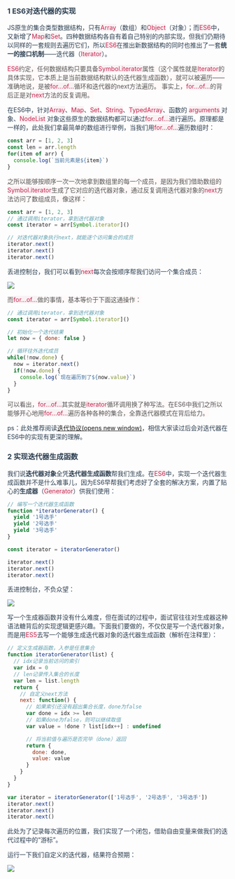 ### <font style="color:rgb(44, 62, 80);">1 ES6对迭代器的实现</font>
<font style="color:rgb(44, 62, 80);">JS原生的集合类型数据结构，只有</font><font style="color:rgb(199, 37, 78);background-color:rgb(249, 242, 244);">Array</font><font style="color:rgb(44, 62, 80);">（数组）和</font><font style="color:rgb(199, 37, 78);background-color:rgb(249, 242, 244);">Object</font><font style="color:rgb(44, 62, 80);">（对象）；而</font><font style="color:rgb(199, 37, 78);background-color:rgb(249, 242, 244);">ES6</font><font style="color:rgb(44, 62, 80);">中，又新增了</font><font style="color:rgb(199, 37, 78);background-color:rgb(249, 242, 244);">Map</font><font style="color:rgb(44, 62, 80);">和</font><font style="color:rgb(199, 37, 78);background-color:rgb(249, 242, 244);">Set</font><font style="color:rgb(44, 62, 80);">。四种数据结构各自有着自己特别的内部实现，但我们仍期待以同样的一套规则去遍历它们，所以</font><font style="color:rgb(199, 37, 78);background-color:rgb(249, 242, 244);">ES6</font><font style="color:rgb(44, 62, 80);">在推出新数据结构的同时也推出了一套</font>**<font style="color:rgb(44, 62, 80);">统一的接口机制</font>**<font style="color:rgb(44, 62, 80);">——迭代器（</font><font style="color:rgb(199, 37, 78);background-color:rgb(249, 242, 244);">Iterator</font><font style="color:rgb(44, 62, 80);">）。</font>

<font style="color:rgb(199, 37, 78);background-color:rgb(249, 242, 244);">ES6</font><font style="color:rgb(85, 85, 85);background-color:rgb(255, 249, 249);">约定，任何数据结构只要具备</font><font style="color:rgb(199, 37, 78);background-color:rgb(249, 242, 244);">Symbol.iterator</font><font style="color:rgb(85, 85, 85);background-color:rgb(255, 249, 249);">属性（这个属性就是</font><font style="color:rgb(199, 37, 78);background-color:rgb(249, 242, 244);">Iterator</font><font style="color:rgb(85, 85, 85);background-color:rgb(255, 249, 249);">的具体实现，它本质上是当前数据结构默认的迭代器生成函数），就可以被遍历——准确地说，是被</font><font style="color:rgb(199, 37, 78);background-color:rgb(249, 242, 244);">for...of...</font><font style="color:rgb(85, 85, 85);background-color:rgb(255, 249, 249);">循环和迭代器的next方法遍历。 事实上，</font><font style="color:rgb(199, 37, 78);background-color:rgb(249, 242, 244);">for...of...</font><font style="color:rgb(85, 85, 85);background-color:rgb(255, 249, 249);">的背后正是对</font><font style="color:rgb(199, 37, 78);background-color:rgb(249, 242, 244);">next</font><font style="color:rgb(85, 85, 85);background-color:rgb(255, 249, 249);">方法的反复调用。</font>

<font style="color:rgb(44, 62, 80);">在ES6中，针对</font><font style="color:rgb(199, 37, 78);background-color:rgb(249, 242, 244);">Array</font><font style="color:rgb(44, 62, 80);">、</font><font style="color:rgb(199, 37, 78);background-color:rgb(249, 242, 244);">Map</font><font style="color:rgb(44, 62, 80);">、</font><font style="color:rgb(199, 37, 78);background-color:rgb(249, 242, 244);">Set</font><font style="color:rgb(44, 62, 80);">、</font><font style="color:rgb(199, 37, 78);background-color:rgb(249, 242, 244);">String</font><font style="color:rgb(44, 62, 80);">、</font><font style="color:rgb(199, 37, 78);background-color:rgb(249, 242, 244);">TypedArray</font><font style="color:rgb(44, 62, 80);">、函数的</font><font style="color:rgb(44, 62, 80);"> </font><font style="color:rgb(199, 37, 78);background-color:rgb(249, 242, 244);">arguments</font><font style="color:rgb(44, 62, 80);"> </font><font style="color:rgb(44, 62, 80);">对象、</font><font style="color:rgb(199, 37, 78);background-color:rgb(249, 242, 244);">NodeList</font><font style="color:rgb(44, 62, 80);"> </font><font style="color:rgb(44, 62, 80);">对象这些原生的数据结构都可以通过</font><font style="color:rgb(199, 37, 78);background-color:rgb(249, 242, 244);">for...of...</font><font style="color:rgb(44, 62, 80);">进行遍历。原理都是一样的，此处我们拿最简单的数组进行举例，当我们用</font><font style="color:rgb(199, 37, 78);background-color:rgb(249, 242, 244);">for...of...</font><font style="color:rgb(44, 62, 80);">遍历数组时：</font>

```javascript
const arr = [1, 2, 3]
const len = arr.length
for(item of arr) {
  console.log(`当前元素是${item}`)
}
```

<font style="color:rgb(85, 85, 85);background-color:rgb(255, 249, 249);">之所以能够按顺序一次一次地拿到数组里的每一个成员，是因为我们借助数组的</font><font style="color:rgb(199, 37, 78);background-color:rgb(249, 242, 244);">Symbol.iterator</font><font style="color:rgb(85, 85, 85);background-color:rgb(255, 249, 249);">生成了它对应的迭代器对象，通过反复调用迭代器对象的</font><font style="color:rgb(199, 37, 78);background-color:rgb(249, 242, 244);">next</font><font style="color:rgb(85, 85, 85);background-color:rgb(255, 249, 249);">方法访问了数组成员，像这样：</font>

```javascript
const arr = [1, 2, 3]
// 通过调用iterator，拿到迭代器对象
const iterator = arr[Symbol.iterator]()

// 对迭代器对象执行next，就能逐个访问集合的成员
iterator.next()
iterator.next()
iterator.next()
```

<font style="color:rgb(44, 62, 80);">丢进控制台，我们可以看到</font><font style="color:rgb(199, 37, 78);background-color:rgb(249, 242, 244);">next</font><font style="color:rgb(44, 62, 80);">每次会按顺序帮我们访问一个集合成员：</font>

![](https://cdn.nlark.com/yuque/0/2024/png/207857/1718788258135-89985151-2b10-40de-ab3a-f44b7c18918a.png)

<font style="color:rgb(85, 85, 85);background-color:rgb(255, 249, 249);">而</font><font style="color:rgb(199, 37, 78);background-color:rgb(249, 242, 244);">for...of...</font><font style="color:rgb(85, 85, 85);background-color:rgb(255, 249, 249);">做的事情，基本等价于下面这通操作：</font>

```javascript
// 通过调用iterator，拿到迭代器对象
const iterator = arr[Symbol.iterator]()

// 初始化一个迭代结果
let now = { done: false }

// 循环往外迭代成员
while(!now.done) {
  now = iterator.next()
  if(!now.done) {
    console.log(`现在遍历到了${now.value}`)
  }
}
```

<font style="color:rgb(85, 85, 85);background-color:rgb(255, 249, 249);">可以看出，</font><font style="color:rgb(199, 37, 78);background-color:rgb(249, 242, 244);">for...of...</font><font style="color:rgb(85, 85, 85);background-color:rgb(255, 249, 249);">其实就是</font><font style="color:rgb(199, 37, 78);background-color:rgb(249, 242, 244);">iterator</font><font style="color:rgb(85, 85, 85);background-color:rgb(255, 249, 249);">循环调用换了种写法。在ES6中我们之所以能够开心地用</font><font style="color:rgb(199, 37, 78);background-color:rgb(249, 242, 244);">for...of...</font><font style="color:rgb(85, 85, 85);background-color:rgb(255, 249, 249);">遍历各种各种的集合，全靠迭代器模式在背后给力。</font>

<font style="color:rgb(44, 62, 80);">ps：此处推荐阅读</font>[迭代协议(opens new window)](https://developer.mozilla.org/zh-CN/docs/Web/JavaScript/Reference/Iteration_protocols)<font style="color:rgb(44, 62, 80);">，相信大家读过后会对迭代器在ES6中的实现有更深的理解。</font>

### [](https://www.123fe.net/docs/base/handwritten.html#_2-%E5%AE%9E%E7%8E%B0%E8%BF%AD%E4%BB%A3%E5%99%A8%E7%94%9F%E6%88%90%E5%87%BD%E6%95%B0)<font style="color:rgb(44, 62, 80);">2 实现迭代器生成函数</font>
<font style="color:rgb(44, 62, 80);">我们说</font>**<font style="color:rgb(44, 62, 80);">迭代器对象</font>**<font style="color:rgb(44, 62, 80);">全凭</font>**<font style="color:rgb(44, 62, 80);">迭代器生成函数</font>**<font style="color:rgb(44, 62, 80);">帮我们生成。在</font><font style="color:rgb(199, 37, 78);background-color:rgb(249, 242, 244);">ES6</font><font style="color:rgb(44, 62, 80);">中，实现一个迭代器生成函数并不是什么难事儿，因为ES6早帮我们考虑好了全套的解决方案，内置了贴心的</font>**<font style="color:rgb(44, 62, 80);">生成器</font>**<font style="color:rgb(44, 62, 80);">（</font><font style="color:rgb(199, 37, 78);background-color:rgb(249, 242, 244);">Generator</font><font style="color:rgb(44, 62, 80);">）供我们使用：</font>

```javascript
// 编写一个迭代器生成函数
function *iteratorGenerator() {
  yield '1号选手'
  yield '2号选手'
  yield '3号选手'
}

const iterator = iteratorGenerator()

iterator.next()
iterator.next()
iterator.next()
```

<font style="color:rgb(44, 62, 80);">丢进控制台，不负众望：</font>

![](https://cdn.nlark.com/yuque/0/2024/png/207857/1718788258145-8f37f35f-edf1-41a2-84f0-db108c39e389.png)

<font style="color:rgb(44, 62, 80);">写一个生成器函数并没有什么难度，但在面试的过程中，面试官往往对生成器这种语法糖背后的实现逻辑更感兴趣。下面我们要做的，不仅仅是写一个迭代器对象，而是用</font><font style="color:rgb(199, 37, 78);background-color:rgb(249, 242, 244);">ES5</font><font style="color:rgb(44, 62, 80);">去写一个能够生成迭代器对象的迭代器生成函数（解析在注释里）：</font>

```javascript
// 定义生成器函数，入参是任意集合
function iteratorGenerator(list) {
  // idx记录当前访问的索引
  var idx = 0
  // len记录传入集合的长度
  var len = list.length
  return {
    // 自定义next方法
    next: function() {
      // 如果索引还没有超出集合长度，done为false
      var done = idx >= len
      // 如果done为false，则可以继续取值
      var value = !done ? list[idx++] : undefined

      // 将当前值与遍历是否完毕（done）返回
      return {
        done: done,
        value: value
      }
    }
  }
}

var iterator = iteratorGenerator(['1号选手', '2号选手', '3号选手'])
iterator.next()
iterator.next()
iterator.next()
```

<font style="color:rgb(44, 62, 80);">此处为了记录每次遍历的位置，我们实现了一个闭包，借助自由变量来做我们的迭代过程中的“游标”。</font>

<font style="color:rgb(44, 62, 80);">运行一下我们自定义的迭代器，结果符合预期：</font>

![](https://cdn.nlark.com/yuque/0/2024/png/207857/1718788258838-83c1e84e-ed45-46dd-b545-0e9ed9f232b1.png)

